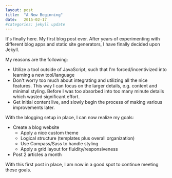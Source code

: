 ```yaml
---
layout: post
title:  "A New Beginning"
date:   2015-02-17
#categories: jekyll update
---
```

It's finally here. My first blog post ever. After years of experimenting with different blog apps and static site generators, I have finally decided upon Jekyll.

My reasons are the following:

* Utilize a tool outside of JavaScript, such that I'm forced/incentivized into learning a new tool/language
* Don't worry too much about integrating and utilizing all the nice features. This way I can focus on the larger details, e.g. content and minimal styling. Before I was too absorbed into too many minute details which wasted significant effort.
* Get initial content live, and slowly begin the process of making various improvements later.

With the blogging setup in place, I can now realize my goals:

* Create a blog website
  * Apply a nice custom theme
  * Logical structure (templates plus overall organization)
  * Use Compass/Sass to handle styling
  * Apply a grid layout for fluidity/responsiveness
* Post 2 articles a month

With this first post in place, I am now in a good spot to continue meeting these goals.